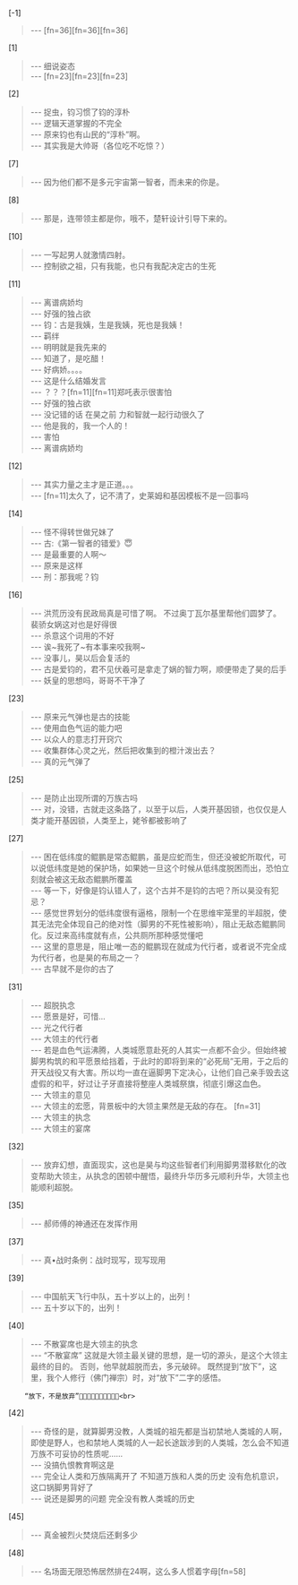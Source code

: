 
[-1] 
>--- [fn=36][fn=36][fn=36]<br>

[1] 
>--- 细说姿态<br>
>--- [fn=23][fn=23][fn=23]<br>

[2] 
>--- 捉虫，钧习惯了钧的淳朴<br>
>--- 逻辑天道掌握的不完全<br>
>--- 原来钧也有山民的“淳朴”啊。<br>
>--- 其实我是大帅哥（各位吃不吃惊？）<br>

[7] 
>--- 因为他们都不是多元宇宙第一智者，而未来的你是。<br>

[8] 
>--- 那是，连带领主都是你，哦不，楚轩设计引导下来的。<br>

[10] 
>--- 一写起男人就激情四射。<br>
>--- 控制欲之祖，只有我能，也只有我配决定古的生死<br>

[11] 
>--- 离谱病娇均<br>
>--- 好强的独占欲<br>
>--- 钧：古是我姨，生是我姨，死也是我姨！<br>
>--- 羁绊<br>
>--- 明明就是我先来的<br>
>--- 知道了，是吃醋！<br>
>--- 好病娇。。。。<br>
>--- 这是什么结婚发言<br>
>--- ？？？[fn=11][fn=11]郑吒表示很害怕<br>
>--- 好强的独占欲<br>
>--- 没记错的话 在昊之前  力和智就一起行动很久了<br>
>--- 他是我的，我一个人的！<br>
>--- 害怕<br>
>--- 离谱病娇均<br>

[12] 
>--- 其实力量之主才是正道。。。<br>
>--- [fn=11]太久了，记不清了，史莱姆和基因模板不是一回事吗<br>

[14] 
>--- 怪不得转世做兄妹了<br>
>--- 古:《第一智者的错爱》😇<br>
>--- 是最重要的人啊～<br>
>--- 原来是这样<br>
>--- 刑：那我呢？钧<br>

[16] 
>--- 洪荒历没有民政局真是可惜了啊。
不过奥丁瓦尔基里帮他们圆梦了。
裴骄女娲这对也是好得很<br>
>--- 杀意这个词用的不好<br>
>--- 诶~我死了~有本事来咬我啊~<br>
>--- 没事儿，昊以后会复活的<br>
>--- 古是爱钧的，君不见伏羲可是拿走了娲的智力啊，顺便带走了昊的后手<br>
>--- 妖皇的思想吗，哥哥不干净了<br>

[23] 
>--- 原来元气弹也是古的技能<br>
>--- 使用血色气运的能力吧<br>
>--- 以众人的意志打开窍穴<br>
>--- 收集群体心灵之光，然后把收集到的橙汁泼出去？<br>
>--- 真的元气弹了<br>

[25] 
>--- 是防止出现所谓的万族古吗<br>
>--- 对，没错，古就走这条路了，以至于以后，人类开基因锁，也仅仅是人类才能开基因锁，人类至上，姥爷都被影响了<br>

[27] 
>--- 困在低纬度的鲲鹏是常态鲲鹏，虽是应蛇而生，但还没被蛇所取代，可以说低纬度是她的保护场，如果她一旦这个时候从低纬度脱困而出，恐怕立刻就会被这无敌态鲲鹏所覆盖<br>
>--- 等一下，好像是钧认错人了，这个古并不是钧的古吧？所以昊没有犯忌？<br>
>--- 感觉世界划分的低纬度很有逼格，限制一个在思维牢笼里的半超脱，使其无法完全体现自己的绝对性（脚男的不死性被影响），阻止无敌态鲲鹏同化。反过来高纬度就有点，公共厕所那种感觉懂吧<br>
>--- 这里的意思是，阻止唯一态的鲲鹏现在就成为代行者，或者说不完全成为代行者，也是昊的布局之一？<br>
>--- 古早就不是你的古了<br>

[31] 
>--- 超脱执念<br>
>--- 愿景是好，可惜...<br>
>--- 光之代行者<br>
>--- 大领主的代行者<br>
>--- 若是血色气运沸腾，人类城愿意赴死的人其实一点都不会少。但始终被脚男构筑的和平愿景给挡着，于此时的即将到来的“必死局”无用，于之后的开天战役又有大害。所以均一直在逼脚男下定决心，让他们自己亲手毁去这虚假的和平，好过让子牙直接将整座人类城祭旗，彻底引爆这血色。<br>
>--- 大领主的意见<br>
>--- 大领主的宏愿，背景板中的大领主果然是无敌的存在。 [fn=31]<br>
>--- 大领主的执念<br>
>--- 大领主的宴席<br>

[32] 
>--- 放弃幻想，直面现实，这也是昊与均这些智者们利用脚男潜移默化的改变帮助大领主，从执念的困顿中醒悟，最终升华历多元顺利升华，大领主也能顺利超脱。<br>

[35] 
>--- 郝师傅的神通还在发挥作用<br>

[37] 
>--- 真•战时条例：战时现写，现写现用<br>

[39] 
>--- 中国航天飞行中队，五十岁以上的，出列！<br>
>--- 五十岁以下的，出列！<br>

[40] 
>--- 不散宴席也是大领主的执念<br>
>--- “不散宴席” 这就是大领主最关键的思想，是一切的源头，是这个大领主最终的目的。 否则，他早就超脱而去，多元破碎。 既然提到“放下”，这里，我个人修行（佛门禅宗）时，对“放下”二字的感悟。   

        “放下，不是放弃”🙏🏻🙏🏻🙏🏻🙏🏻🙏🏻<br>

[42] 
>--- 奇怪的是，就算脚男没教，人类城的祖先都是当初禁地人类城的人啊，即使是野人，也和禁地人类城的人一起长途跋涉到的人类城，怎么会不知道万族不可妥协的性质呢……<br>
>--- 没搞仇恨教育啊这是<br>
>--- 完全让人类和万族隔离开了
不知道万族和人类的历史
没有危机意识，这口锅脚男背好了<br>
>--- 说还是脚男的问题
完全没有教人类城的历史<br>

[45] 
>--- 真金被烈火焚烧后还剩多少<br>

[48] 
>--- 名场面无限恐怖居然排在24啊，这么多人惯着字母[fn=58]<br>
